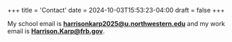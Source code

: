 +++
title = 'Contact'
date = 2024-10-03T15:53:23-04:00
draft = false
+++

My school email is **harrisonkarp2025@u.northwestern.edu** and my work email is 
**Harrison.Karp@frb.gov**.
